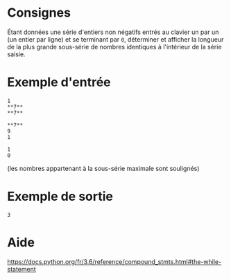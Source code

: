 # Consignes

Étant données une série d'entiers non négatifs entrés au clavier un par un (un entier par ligne) et se terminant par `0`,  déterminer et afficher la longueur de la plus grande sous-série de nombres identiques à l'intérieur de la série saisie.

# Exemple d'entrée

```
1
**7**
**7**
```

```
**7**
9
1
```

```
1
0
```

(les nombres appartenant à la sous-série maximale sont soulignés)

# Exemple de sortie

```
3
```

# Aide

https://docs.python.org/fr/3.6/reference/compound_stmts.html#the-while-statement